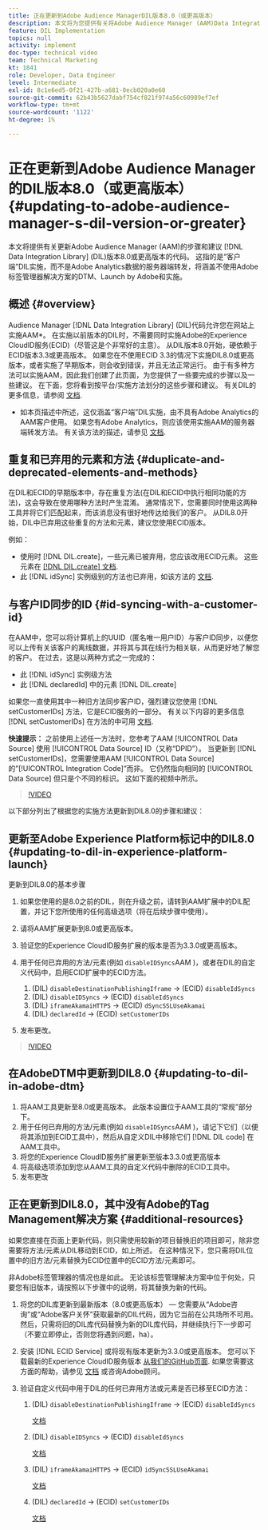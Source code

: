 ```yaml
---
title: 正在更新到Adobe Audience ManagerDIL版本8.0（或更高版本）
description: 本文将为您提供有关将Adobe Audience Manager (AAM)Data Integration Library(DIL)代码更新到版本8.0或更高版本的步骤和建议。 这指的是“客户端”DIL实施，而不是Adobe Analytics数据的服务器端转发，将涵盖不使用Adobe标签管理器解决方案的DTM、Launch by Adobe和实施。
feature: DIL Implementation
topics: null
activity: implement
doc-type: technical video
team: Technical Marketing
kt: 1841
role: Developer, Data Engineer
level: Intermediate
exl-id: 8c1e6ed5-0f21-427b-a681-0ecb020a0e60
source-git-commit: 62b43b5627dabf754cf821f974a56c60989ef7ef
workflow-type: tm+mt
source-wordcount: '1122'
ht-degree: 1%

---
```


# 正在更新到Adobe Audience Manager的DIL版本8.0（或更高版本） {#updating-to-adobe-audience-manager-s-dil-version-or-greater}

本文将提供有关更新Adobe Audience Manager (AAM)的步骤和建议 [!DNL Data Integration Library] (DIL)版本8.0或更高版本的代码。 这指的是“客户端”DIL实施，而不是Adobe Analytics数据的服务器端转发，将涵盖不使用Adobe标签管理器解决方案的DTM、Launch by Adobe和实施。

## 概述 {#overview}

Audience Manager [!DNL Data Integration Library] (DIL)代码允许您在网站上实施AAM*。 在实施以前版本的DIL时，不需要同时实施Adobe的Experience CloudID服务(ECID)（尽管这是个非常好的主意）。 从DIL版本8.0开始，硬依赖于ECID版本3.3或更高版本。 如果您在不使用ECID 3.3的情况下实施DIL8.0或更高版本，或者实施了早期版本，则会收到错误，并且无法正常运行。 由于有多种方法可以实施AAM，因此我们创建了此页面，为您提供了一些要完成的步骤以及一些建议。 在下面，您将看到按平台/实施方法划分的这些步骤和建议。 有关DIL的更多信息，请参阅 [文档](https://experienceleague.adobe.com/docs/audience-manager/user-guide/dil-api/dil-overview.html?lang=en).

* 如本页描述中所述，这仅涵盖“客户端”DIL实施，由不具有Adobe Analytics的AAM客户使用。 如果您有Adobe Analytics，则应该使用实施AAM的服务器端转发方法。 有关该方法的描述，请参见 [文档](https://experienceleague.adobe.com/docs/analytics/admin/admin-tools/server-side-forwarding/ssf.html).

## 重复和已弃用的元素和方法 {#duplicate-and-deprecated-elements-and-methods}

在DIL和ECID的早期版本中，存在重复方法(在DIL和ECID中执行相同功能的方法)，这会导致在使用哪种方法时产生混淆。 通常情况下，您需要同时使用这两种工具并将它们匹配起来，而该消息没有很好地传达给我们的客户。 从DIL8.0开始，DIL中已弃用这些重复的方法和元素，建议您使用ECID版本。

例如：

* 使用时 [!DNL DIL.create]，一些元素已被弃用，您应该改用ECID元素。 这些元素在 [[!DNL DIL.create] 文档](https://experienceleague.adobe.com/docs/audience-manager/user-guide/dil-api/class-level-dil-methods/dil-create.html).
* 此 [!DNL idSync] 实例级别的方法也已弃用，如该方法的 [文档](https://experienceleague.adobe.com/docs/audience-manager/user-guide/dil-api/dil-instance-methods.html).

## 与客户ID同步的ID {#id-syncing-with-a-customer-id}

在AAM中，您可以将计算机上的UUID（匿名唯一用户ID）与客户ID同步，以便您可以上传有关该客户的离线数据，并将其与其在线行为相关联，从而更好地了解您的客户。 在过去，这是以两种方式之一完成的：

* 此 [!DNL idSync] 实例级方法
* 此 [!DNL declaredId] 中的元素 [!DNL DIL.create]

如果您一直使用其中一种旧方法同步客户ID，强烈建议您使用 [!DNL setCustomerIDs] 方法，它是ECID服务的一部分。 有关以下内容的更多信息 [!DNL setCustomerIDs] 在方法的中可用 [文档](https://experienceleague.adobe.com/docs/id-service/using/id-service-api/methods/setcustomerids.html).

**快速提示：** 之前使用上述任一方法时，您参考了AAM [!UICONTROL Data Source] 使用 [!UICONTROL Data Source] ID（又称“DPID”）。 当更新到 [!DNL setCustomerIDs]，您需要使用AAM [!UICONTROL Data Source]的”[!UICONTROL Integration Code]”而非。 它仍然指向相同的 [!UICONTROL Data Source] 但只是个不同的标识。 这如下面的视频中所示。

>[!VIDEO](https://video.tv.adobe.com/v/23873/?quality=12)

以下部分列出了根据您的实施方法更新到DIL8.0的步骤和建议：

## 更新至Adobe Experience Platform标记中的DIL8.0 {#updating-to-dil-in-experience-platform-launch}

更新到DIL8.0的基本步骤

1. 如果您使用的是8.0之前的DIL，则在升级之前，请转到AAM扩展中的DIL配置，并记下您所使用的任何高级选项（将在后续步骤中使用）。
1. 请将AAM扩展更新到8.0或更高版本。
1. 验证您的Experience CloudID服务扩展的版本是否为3.3.0或更高版本。
1. 用于任何已弃用的方法/元素(例如 `disableIDSyncs`AAM )，或者在DIL的自定义代码中，启用ECID扩展中的ECID方法。

   1. (DIL) `disableDestinationPublishingIframe` -> (ECID) `disableIdSyncs`
   1. (DIL) `disableIDSyncs` -> (ECID) `disableIdSyncs`
   1. (DIL) `iframeAkamaiHTTPS` -> (ECID) `dSyncSSLUseAkamai`
   1. (DIL) `declaredId` -> (ECID) `setCustomerIDs`

1. 发布更改。

>[!VIDEO](https://video.tv.adobe.com/v/23874/?quality=12)

## 在AdobeDTM中更新到DIL8.0 {#updating-to-dil-in-adobe-dtm}

1. 将AAM工具更新至8.0或更高版本。 此版本设置位于AAM工具的“常规”部分下。
1. 用于任何已弃用的方法/元素(例如 `disableIDSyncs`AAM )，请记下它们（以便将其添加到ECID工具中），然后从自定义DIL中移除它们 [!DNL DIL code] 在AAM工具中。
1. 将您的Experience CloudID服务扩展更新至版本3.3.0或更高版本
1. 将高级选项添加到您从AAM工具的自定义代码中删除的ECID工具中。
1. 发布更改

## 正在更新到DIL8.0，其中没有Adobe的Tag Management解决方案 {#additional-resources}

如果您直接在页面上更新代码，则只需使用较新的项目替换旧的项目即可，除非您需要将方法/元素从DIL移动到ECID，如上所述。 在这种情况下，您只需将DIL位置中的旧方法/元素替换为ECID位置中的ECID方法/元素即可。

非Adobe标签管理器的情况也是如此。 无论该标签管理解决方案中位于何处，只要您有旧版本，请按照以下步骤中的说明，将其替换为新的代码。

1. 将您的DIL库更新到最新版本（8.0或更高版本） — 您需要从“Adobe咨询”或“Adobe客户关怀”获取最新的DIL代码，因为它当前在公共场所不可用。 然后，只需将旧的DIL库代码替换为新的DIL库代码，并继续执行下一步即可（不要立即停止，否则您将遇到问题，ha）。
1. 安装 [!DNL ECID Service] 或将现有版本更新为3.3.0或更高版本。 您可以下载最新的Experience CloudID服务版本 [从我们的GitHub页面](https://github.com/Adobe-Marketing-Cloud/id-service/releases). 如果您需要这方面的帮助，请参见 [文档](https://experienceleague.adobe.com/docs/id-service/using/home.html) 或咨询Adobe顾问。

1. 验证自定义代码中用于DIL的任何已弃用方法或元素是否已移至ECID方法：

   1. (DIL) `disableDestinationPublishingIframe` -> (ECID) `disableIdSyncs`

      [文档](https://experienceleague.adobe.com/docs/id-service/using/id-service-api/configurations/disableidsync.html)

   1. (DIL) `disableIDSyncs` -> (ECID) `disableIdSyncs`

      [文档](https://experienceleague.adobe.com/docs/id-service/using/id-service-api/configurations/disableidsync.html)

   1. (DIL) `iframeAkamaiHTTPS` -> (ECID) `idSyncSSLUseAkamai`

      [文档](https://experienceleague.adobe.com/docs/audience-manager/user-guide/dil-api/class-level-dil-methods/dil-create.html)

   1. (DIL) `declaredId` -> (ECID) `setCustomerIDs`

      [文档](https://experienceleague.adobe.com/docs/id-service/using/id-service-api/methods/setcustomerids.html)
